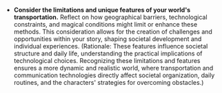 - **Consider the limitations and unique features of your world's transportation.** Reflect on how geographical barriers, technological constraints, and magical conditions might limit or enhance these methods. This consideration allows for the creation of challenges and opportunities within your story, shaping societal development and individual experiences. (Rationale: These features influence societal structure and daily life, understanding the practical implications of technological choices. Recognizing these limitations and features ensures a more dynamic and realistic world, where transportation and communication technologies directly affect societal organization, daily routines, and the characters' strategies for overcoming obstacles.)